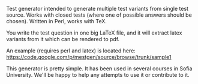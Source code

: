 Test generator intended to generate multiple test variants from single test source. Works with closed tests (where one of possible answers should be chosen). Written in Perl, works with TeX.

You write the test question in one big LaTeX file, and it will extract latex variants from it which can be rendered to pdf.

An example (requires perl and latex) is located here:
https://code.google.com/p/mestgen/source/browse/trunk/sample1

This generator is pretty simple. It has been used in several courses in Sofia University. We'll be happy to help any attempts to use it or contribute to it.